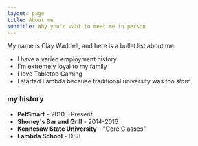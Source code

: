 ```yaml
---
layout: page
title: About me
subtitle: Why you'd want to meet me in person
---
```


My name is Clay Waddell, and here is a bullet list about me:

- I have a varied employment history
- I'm extremely loyal to my family
- I love Tabletop Gaming
- I started Lambda because traditional university was too _slow_!


### my history
 - **PetSmart** - 2010 - Present
 - **Shoney's Bar and Grill** - 2014-2016
 - **Kennesaw State University** - "Core Classes"
 - **Lambda School** - DS8

